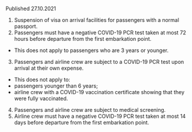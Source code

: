 Published 27.10.2021
1. Suspension of visa on arrival facilities for passengers with a normal passport.
2. Passengers must have a negative COVID-19 PCR test taken at most 72 hours before departure from the first embarkation point.
- This does not apply to passengers who are 3 years or younger.
3. Passengers and airline crew are subject to a COVID-19 PCR test upon arrival at their own expense.
- This does not apply to:
- passengers younger than 6 years;
- airline crew with a COVID-19 vaccination certificate showing that they were fully vaccinated.
4. Passengers and airline crew are subject to medical screening.
5. Airline crew must have a negative COVID-19 PCR test taken at most 14 days before departure from the first embarkation point.